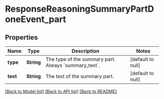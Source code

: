 # ResponseReasoningSummaryPartDoneEvent_part
## Properties

| Name | Type | Description | Notes |
|------------ | ------------- | ------------- | -------------|
| **type** | **String** | The type of the summary part. Always &#x60;summary_text&#x60;. | [default to null] |
| **text** | **String** | The text of the summary part. | [default to null] |

[[Back to Model list]](../README.md#documentation-for-models) [[Back to API list]](../README.md#documentation-for-api-endpoints) [[Back to README]](../README.md)

